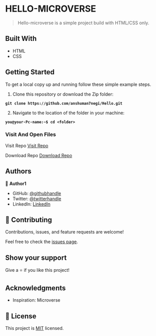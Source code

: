 # HELLO-MICROVERSE

> Hello-microverse is a simple project build with HTML/CSS only.


## Built With

- HTML
- CSS

## Getting Started
To get a local copy up and running follow these simple example steps.

1. Clone this repository or download the Zip folder:

**``git clone https://github.com/anshuman7negi/Hello.git``**

2. Navigate to the location of the folder in your machine:

**``you@your-Pc-name:~$ cd <folder>``**

### Visit And Open Files
Visit Repo
[Visit Repo](https://github.com/rbhatt1999/Hello-Microverse)

Download Repo
[Download Repo](https://github.com/anshuman7negi/Hello)


## Authors

👤 **Author1**

- GitHub: [@githubhandle](https://github.com/anshuman7negi)
- Twitter: [@twitterhandle](https://twitter.com/AnshumanNegi108)
- LinkedIn: [LinkedIn](https://www.linkedin.com/in/anshuman-singh-negi-33779a224/)

## 🤝 Contributing

Contributions, issues, and feature requests are welcome!

Feel free to check the [issues page](https://github.com/anshuman7negi/Hello).

## Show your support

Give a ⭐️ if you like this project!

## Acknowledgments

- Inspiration: Microverse

## 📝 License


This project is [MIT](./MIT.md) licensed.

